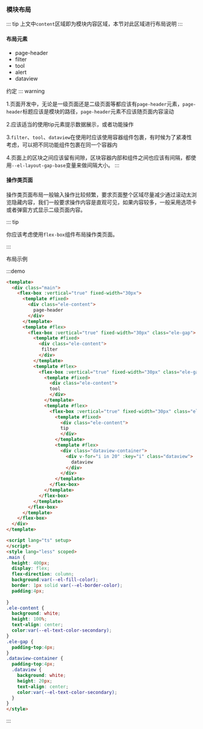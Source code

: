 ### 模块布局

::: tip
上文中`content`区域即为模块内容区域，本节对此区域进行布局说明
:::

#### 布局元素

- page-header
- filter
- tool
- alert
- dataview

约定
::: warning

1.页面开发中，无论是一级页面还是二级页面等都应该有`page-header`元素，`page-header`标题应该是模块的路径，`page-header`元素不应该随页面内容滚动

2.应该适当的使用tip元素提示数据展示，或者功能操作

3.`filter`、`tool`、`dataview`在使用时应该使用容器组件包裹，有时候为了紧凑性考虑，可以把不同功能组件包裹在同一个容器内

4.页面上的区块之间应该留有间隙，区块容器内部和组件之间也应该有间隔，都使用`--el-layout-gap-base`变量来做间隔大小。
:::

#### 操作类页面

操作类页面布局一般输入操作比较频繁，要求页面整个区域尽量减少通过滚动太浏览隐藏内容，我们一般要求操作内容是直观可见，如果内容较多，一般采用选项卡或者弹窗方式显示二级页面内容。


::: tip

你应该考虑使用`flex-box`组件布局操作类页面。

:::


布局示例

:::demo  

```html
<template>
  <div class="main">
    <flex-box :vertical="true" fixed-width="30px">
      <template #fixed>
        <div class="ele-content">
          page-header
        </div>
      </template>
      <template #flex>
        <flex-box :vertical="true" fixed-width="30px" class="ele-gap">
          <template #fixed>
            <div class="ele-content">
             filter
            </div>
          </template>
          <template #flex>
            <flex-box :vertical="true" fixed-width="30px" class="ele-gap">
              <template #fixed>
                <div class="ele-content">
                tool
                </div>
              </template>
              <template #flex>
                <flex-box :vertical="true" fixed-width="30px" class="ele-gap">
                  <template #fixed>
                    <div class="ele-content">
                    tip
                    </div>
                  </template>
                  <template #flex>
                    <div class="dataview-container">
                      <div v-for="i in 20" :key="i" class="dataview">
                        dataview
                      </div>
                    </div>
                  </template>
                </flex-box>
              </template>
            </flex-box>
          </template>
        </flex-box>
      </template>
    </flex-box>
  </div>
</template>

<script lang="ts" setup>
</script>
<style lang="less" scoped>
.main {
  height: 400px;
  display: flex;
  flex-direction: column;
  background:var(--el-fill-color);
  border: 1px solid var(--el-border-color);
  padding:4px;
  
}
.ele-content {
  background: white;
  height: 100%;
  text-align: center;
  color:var(--el-text-color-secondary);
}
.ele-gap {
  padding-top:4px;
}
.dataview-container {
  padding-top:4px;
  .dataview {
    background: white;
    height: 20px;
    text-align: center;
    color:var(--el-text-color-secondary);
  }
}
</style>
```
:::

